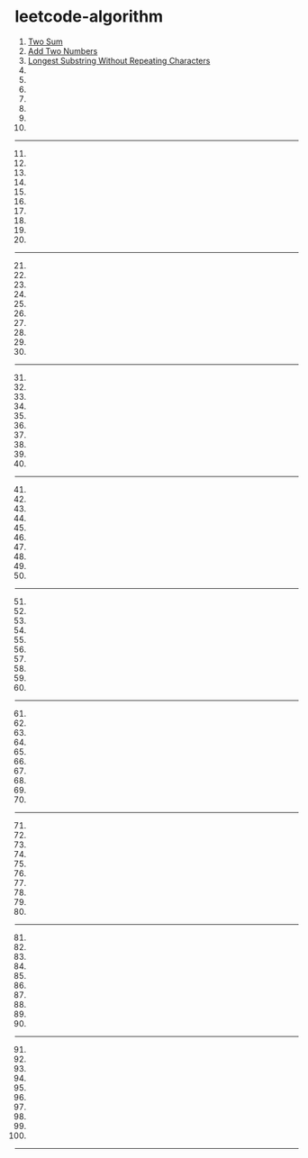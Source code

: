 [comment]:超链接的加入方式：[tag][url]
[comment]:分割线的加入方式：----

# leetcode-algorithm
1. [Two Sum](https://github.com/assassint2017/leetcode-algorithm/tree/master/Two%20Sum)
2. [Add Two Numbers](https://github.com/assassint2017/leetcode-algorithm/tree/master/Add%20Two%20Numbers)
3. [Longest Substring Without Repeating Characters](https://github.com/assassint2017/leetcode-algorithm/tree/master/Longest%20Substring%20Without%20Repeating%20Characters)
4.
5.
6.
7.
8.
9.
10.
----
11.
12.
13.
14.
15.
16.
17.
18.
19.
20.
----
21.
22.
23.
24.
25.
26.
27.
28.
29.
30.
----
31.
32.
33.
34.
35.
36.
37.
38.
39.
40.
----
41.
42.
43.
44.
45.
46.
47.
48.
49.
50.
----
51.
52.
53.
54.
55.
56.
57.
58.
59.
60.
----
61.
62.
63.
64.
65.
66.
67.
68.
69.
70.
----
71.
72.
73.
74.
75.
76.
77.
78.
79.
80.
----
81.
82.
83.
84.
85.
86.
87.
88.
89.
90.
----
91.
92.
93.
94.
95.
96.
97.
98.
99.
100.
----

